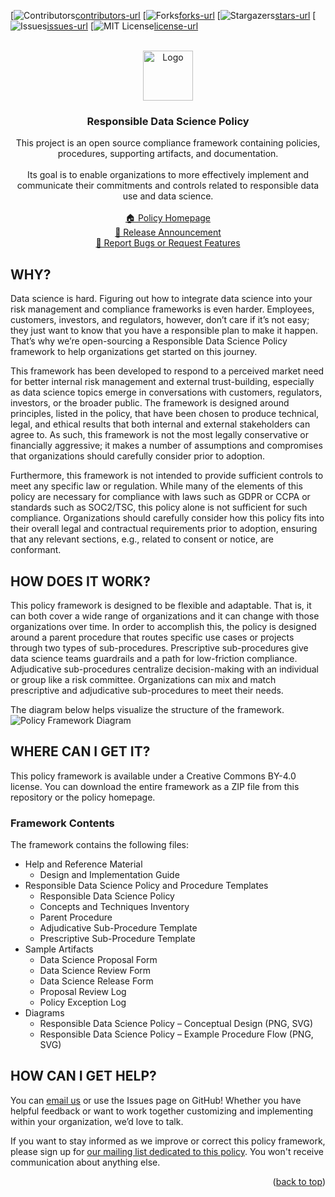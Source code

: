 <div id="top"></div>
<!--
*** Thanks for checking out the Best-README-Template. If you have a suggestion
*** that would make this better, please fork the repo and create a pull request
*** or simply open an issue with the tag "enhancement".
*** Don't forget to give the project a star!
*** Thanks again! Now go create something AMAZING! :D
-->



<!-- PROJECT SHIELDS -->
<!--
*** I'm using markdown "reference style" links for readability.
*** Reference links are enclosed in brackets [ ] instead of parentheses ( ).
*** See the bottom of this document for the declaration of the reference variables
*** for contributors-url, forks-url, etc. This is an optional, concise syntax you may use.
*** https://www.markdownguide.org/basic-syntax/#reference-style-links
-->
[![Contributors][contributors-shield][contributors-url]
[![Forks][forks-shield][forks-url]
[![Stargazers][stars-shield][stars-url]
[![Issues][issues-shield][issues-url]
[![MIT License][license-shield][license-url]



<!-- PROJECT LOGO -->
<br />
<div align="center">
  <a href="https://github.com/licensio/responsible-data-use-policy">
    <img src="https://licens.io/wp-content/uploads/2020/10/licensio-logo-2-1-800-10pct@0.5x.png" alt="Logo" width="80">
  </a>

<h3 align="center">Responsible Data Science Policy</h3>

  <p align="center">
    This project is an open source compliance framework containing policies, procedures, supporting artifacts, and documentation.  
    <br />
    <br />
    Its goal is to enable organizations to more effectively implement and communicate their commitments and controls related to responsible data use and data science.
    <br />
    <br />
    <a href="https://licens.io/responsible-data-science-policy/">🏠 Policy Homepage</a>
    <br />
    <a href="https://licens.io/2021/10/17/responsible-data-science-policy-framework/">💌 Release Announcement</a>
    <br />
    <a href="https://github.com/licensio/responsible-data-use-policy/issues">🐛 Report Bugs or Request Features</a>
  </p>
</div>

## WHY?
Data science is hard. Figuring out how to integrate data science into your risk management and compliance frameworks is even harder. Employees, customers, investors, and regulators, however, don’t care if it’s not easy; they just want to know that you have a responsible plan to make it happen. That’s why we’re open-sourcing a Responsible Data Science Policy framework to help organizations get started on this journey.

This framework has been developed to respond to a perceived market need for better internal risk management and external trust-building, especially as data science topics emerge in conversations with customers, regulators, investors, or the broader public. The framework is designed around principles, listed in the policy, that have been chosen to produce technical, legal, and ethical results that both internal and external stakeholders can agree to. As such, this framework is not the most legally conservative or financially aggressive; it makes a number of assumptions and compromises that organizations should carefully consider prior to adoption.

Furthermore, this framework is not intended to provide sufficient controls to meet any specific law or regulation. While many of the elements of this policy are necessary for compliance with laws such as GDPR or CCPA or standards such as SOC2/TSC, this policy alone is not sufficient for such compliance. Organizations should carefully consider how this policy fits into their overall legal and contractual requirements prior to adoption, ensuring that any relevant sections, e.g., related to consent or notice, are conformant.

## HOW DOES IT WORK?
This policy framework is designed to be flexible and adaptable. That is, it can both cover a wide range of organizations and it can change with those organizations over time. In order to accomplish this, the policy is designed around a parent procedure that routes specific use cases or projects through two types of sub-procedures. Prescriptive sub-procedures give data science teams guardrails and a path for low-friction compliance. Adjudicative sub-procedures centralize decision-making with an individual or group like a risk committee. Organizations can mix and match prescriptive and adjudicative sub-procedures to meet their needs.

The diagram below helps visualize the structure of the framework.
![Policy Framework Diagram](https://licens.io/wp-content/uploads/2021/10/Responsible-Data-Science-Policy-Flow-Conceptual-600x435.png)

## WHERE CAN I GET IT?
This policy framework is available under a Creative Commons BY-4.0 license. You can download the entire framework as a ZIP file from this repository or the policy homepage.

### Framework Contents

The framework contains the following files:

* Help and Reference Material
  - Design and Implementation Guide
* Responsible Data Science Policy and Procedure Templates
  - Responsible Data Science Policy
  - Concepts and Techniques Inventory
  - Parent Procedure
  - Adjudicative Sub-Procedure Template
  - Prescriptive Sub-Procedure Template
* Sample Artifacts
  - Data Science Proposal Form
  - Data Science Review Form
  - Data Science Release Form
  - Proposal Review Log
  - Policy Exception Log
* Diagrams
  - Responsible Data Science Policy – Conceptual Design (PNG, SVG)
  - Responsible Data Science Policy – Example Procedure Flow (PNG, SVG)

## HOW CAN I GET HELP?

You can [email us](mailto:rdsp-support@licens.io) or use the Issues page on GitHub! Whether you have helpful feedback or want to work together customizing and implementing within your organization, we’d love to talk.

If you want to stay informed as we improve or correct this policy framework, please sign up for [our mailing list dedicated to this policy](https://mailchi.mp/licens.io/responsible-data-science-policy).  You won't receive communication about anything else.


<p align="right">(<a href="#top">back to top</a>)</p>



<!-- MARKDOWN LINKS & IMAGES -->
<!-- https://www.markdownguide.org/basic-syntax/#reference-style-links -->
[contributors-shield]: https://img.shields.io/github/contributors/licensio/responsible-data-use-policy.svg?style=for-the-badge
[contributors-url]: https://github.com/licensio/responsible-data-use-policy/graphs/contributors
[forks-shield]: https://img.shields.io/github/forks/licensio/responsible-data-use-policy.svg?style=for-the-badge
[forks-url]: https://github.com/licensio/responsible-data-use-policy/network/members
[stars-shield]: https://img.shields.io/github/stars/licensio/responsible-data-use-policy.svg?style=for-the-badge
[stars-url]: https://github.com/licensio/responsible-data-use-policy/stargazers
[issues-shield]: https://img.shields.io/github/issues/licensio/responsible-data-use-policy.svg?style=for-the-badge
[issues-url]: https://github.com/licensio/responsible-data-use-policy/issues
[license-shield]: https://img.shields.io/github/license/licensio/responsible-data-use-policy.svg?style=for-the-badge
[license-url]: https://github.com/licensio/responsible-data-use-policy/blob/master/LICENSE.txt
[linkedin-shield]: https://img.shields.io/badge/-LinkedIn-black.svg?style=for-the-badge&logo=linkedin&colorB=555
[linkedin-url]: https://linkedin.com/in/linkedin_username
[product-screenshot]: images/screenshot.png

